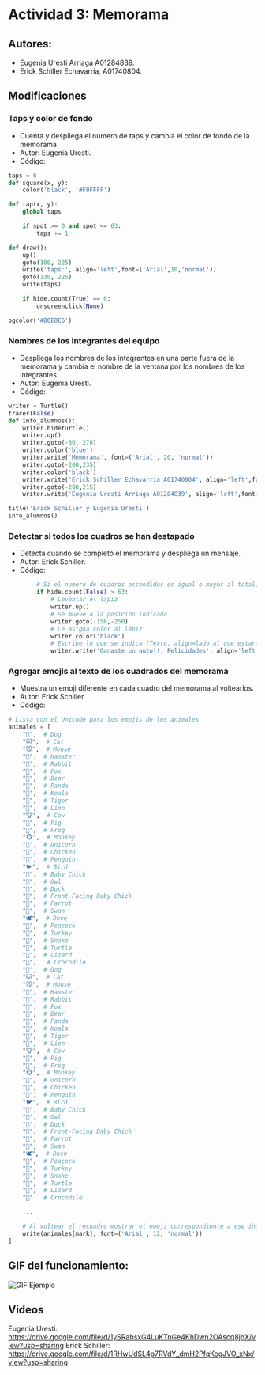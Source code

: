 # Actividad 3: Memorama
## Autores:
- Eugenia Uresti Arriaga A01284839.
- Erick Schiller Echavarría, A01740804.

## Modificaciones

### Taps y color de fondo
- Cuenta y despliega el numero de taps y cambia el color de fondo de la memorama 
- Autor: Eugenia Uresti.
- Código:

```python
taps = 0
def square(x, y):
    color('black', '#F0FFFF')

def tap(x, y):
    global taps

    if spot >= 0 and spot <= 63:
        taps += 1

def draw():
    up()
    goto(100, 225)
    write('taps:', align='left',font=('Arial',10,'normal'))
    goto(130, 225)
    write(taps)

    if hide.count(True) == 0:
        onscreenclick(None)

bgcolor('#B0E0E6')
```

### Nombres de los integrantes del equipo
- Despliega los nombres de los integrantes en una parte fuera de la memorama y cambia el nombre de la ventana por los nombres de los integrantes
- Autor: Eugenia Uresti.
- Código:

```python
writer = Turtle()
tracer(False)
def info_alumnos():
    writer.hideturtle()
    writer.up()
    writer.goto(-80, 270)
    writer.color('blue')
    writer.write('Memorama', font=('Arial', 20, 'normal'))
    writer.goto(-200,235)
    writer.color('black')
    writer.write('Erick Schiller Echavarria A01740804', align='left',font=('Arial',10,'normal'))
    writer.goto(-200,215)
    writer.write('Eugenia Uresti Arriaga A01284839', align='left',font=('Arial',10,'normal'))

title('Erick Schiller y Eugenia Uresti')
info_alumnos()
```

### Detectar si todos los cuadros se han destapado
- Detecta cuando se completó el memorama y despliega un mensaje.
- Autor: Erick Schiller.
- Código:

```python
        # Si el numero de cuadros escondidos es igual o mayor al total, desplegar el mensaje
        if hide.count(False) > 63:
            # Levantar el lápiz
            writer.up()
            # Se mueve a la posición indicada
            writer.goto(-150,-250)
            # Le asigna color al lápiz
            writer.color('black')
            # Escribe lo que se indica (Texto, align=lado al que estará pegado, font=Tipo de letra)
            writer.write('Ganaste un auto!!, Felicidades', align='left',font=('Arial',14,'normal'))
```

### Agregar emojis al texto de los cuadrados del memorama
- Muestra un emoji diferente en cada cuadro del memorama al voltearlos.
- Autor: Erick Schiller
- Código:

```python
# Lista con el Unicode para los emojis de los animales
animales = [
    "🐶",  # Dog
    "🐱",  # Cat
    "🐭",  # Mouse
    "🐹",  # Hamster
    "🐰",  # Rabbit
    "🦊",  # Fox
    "🐻",  # Bear
    "🐼",  # Panda
    "🐨",  # Koala
    "🐯",  # Tiger
    "🦁",  # Lion
    "🐮",  # Cow
    "🐷",  # Pig
    "🐸",  # Frog
    "🐵",  # Monkey
    "🦄",  # Unicorn
    "🐔",  # Chicken
    "🐧",  # Penguin
    "🐦",  # Bird
    "🐤",  # Baby Chick
    "🦉",  # Owl
    "🦆",  # Duck
    "🐥",  # Front-Facing Baby Chick
    "🦜",  # Parrot
    "🦢",  # Swan
    "🕊️",  # Dove
    "🦚",  # Peacock
    "🦃",  # Turkey
    "🐍",  # Snake
    "🐢",  # Turtle
    "🦎",  # Lizard
    "🐊",   # Crocodile
    "🐶",  # Dog
    "🐱",  # Cat
    "🐭",  # Mouse
    "🐹",  # Hamster
    "🐰",  # Rabbit
    "🦊",  # Fox
    "🐻",  # Bear
    "🐼",  # Panda
    "🐨",  # Koala
    "🐯",  # Tiger
    "🦁",  # Lion
    "🐮",  # Cow
    "🐷",  # Pig
    "🐸",  # Frog
    "🐵",  # Monkey
    "🦄",  # Unicorn
    "🐔",  # Chicken
    "🐧",  # Penguin
    "🐦",  # Bird
    "🐤",  # Baby Chick
    "🦉",  # Owl
    "🦆",  # Duck
    "🐥",  # Front-Facing Baby Chick
    "🦜",  # Parrot
    "🦢",  # Swan
    "🕊️",  # Dove
    "🦚",  # Peacock
    "🦃",  # Turkey
    "🐍",  # Snake
    "🐢",  # Turtle
    "🦎",  # Lizard
    "🐊"   # Crocodile

    ...

    # Al voltear el recuadro mostrar el emoji correspondiente a ese índice
    write(animales[mark], font=('Arial', 12, 'normal'))
]
```

## GIF del funcionamiento:
![GIF Ejemplo](GIF_Memorama.gif)

## Videos
Eugenia Uresti: https://drive.google.com/file/d/1ySRabsxG4LuKTnGe4KhDwn2OAscq8jhX/view?usp=sharing
Erick Schiller: https://drive.google.com/file/d/1RHwUdSL4p7RVdY_dmH2PfqKegJVO_xNx/view?usp=sharing
